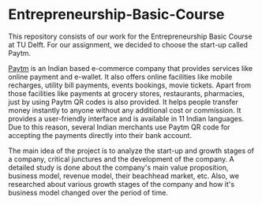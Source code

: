 # Entrepreneurship-Basic-Course

This repository consists of our work for the Entrepreneurship Basic Course at TU
Delft. For our assignment, we decided to choose the start-up called Paytm. 

[Paytm](https://paytm.com/) is an Indian based e-commerce company that provides services like
online payment and e-wallet. It also offers online facilities like mobile recharges,
utility bill payments, events bookings, movie tickets. Apart from those facilities
like payments at grocery stores, restaurants, pharmacies, just by using Paytm
QR codes is also provided. It helps people transfer money instantly to anyone
without any additional cost or commission. It provides a user-friendly interface
and is available in 11 Indian languages. Due to this reason, several Indian
merchants use Paytm QR code for accepting the payments directly into their
bank account.

The main idea of the project is to analyze the start-up and growth stages
of a company, critical junctures and the development of the company. A detailed study is done about the company's main
value proposition, business model, revenue model, their beachhead market, etc. Also, we researched about various growth stages of the company and how it's business model changed over the period of time.
